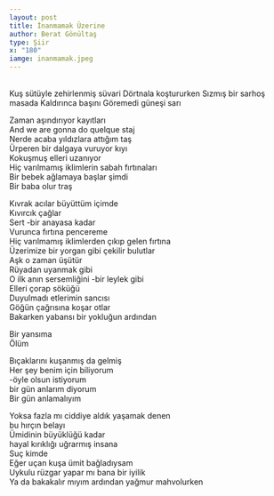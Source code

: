 ```yaml
---
layout: post
title: İnanmamak Üzerine
author: Berat Gönültaş
type: Şiir
x: "180"
iamge: inanmamak.jpeg
---
```

<br/>
Kuş sütüyle zehirlenmiş süvari  
Dörtnala koştururken  
Sızmış bir sarhoş masada  
Kaldırınca başını  
Göremedi güneşi sarı  

Zaman aşındırıyor kayıtları  
And we are gonna do quelque staj  
Nerde acaba yıldızlara attığım taş  
Ürperen bir dalgaya vuruyor kıyı  
Kokuşmuş elleri uzanıyor  
Hiç varılmamış iklimlerin sabah fırtınaları  
Bir bebek ağlamaya başlar şimdi  
Bir baba olur traş  

Kıvrak acılar büyüttüm içimde  
Kıvırcık çağlar  
Sert -bir anayasa kadar  
Vurunca fırtına pencereme  
Hiç varılmamış iklimlerden çıkıp gelen fırtına  
Üzerimize bir yorgan gibi çekilir bulutlar  
Aşk o zaman üşütür  
Rüyadan uyanmak gibi  
O ilk anın sersemliğini -bir leylek gibi  
Elleri çorap söküğü  
Duyulmadı etlerimin sancısı  
Göğün çağrısına koşar otlar  
Bakarken yabansı bir yokluğun ardından  

Bir yansıma  
Ölüm  

Bıçaklarını kuşanmış da gelmiş  
Her şey benim için biliyorum  
-öyle olsun istiyorum  
bir gün anlarım diyorum  
Bir gün anlamalıyım  

Yoksa fazla mı ciddiye aldık yaşamak denen  
bu hırçın belayı  
Ümidinin büyüklüğü kadar  
hayal kırıklığı uğrarmış insana  
Suç kimde  
Eğer uçan kuşa ümit bağladıysam  
Uykulu rüzgar yapar mı bana bir iyilik  
Ya da bakakalır mıyım ardından yağmur mahvolurken  
